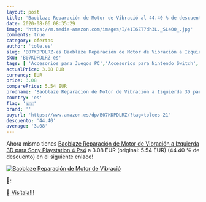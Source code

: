 ```yaml
---
layout: post
title: 'Baoblaze Reparación de Motor de Vibració al 44.40 % de descuento'
date: 2020-08-06 08:35:29
image: 'https://m.media-amazon.com/images/I/41I6ZT7dh3L._SL400_.jpg'
comments: true
category: ofertas
author: 'tole.es'
slug: 'B07KDPDLRZ-es Baoblaze Reparación de Motor de Vibración a Izquierda 3D...'
sku: 'B07KDPDLRZ-es'
tags: [ 'Accesorios para Juegos PC','Accesorios para Nintendo Switch','Accesorios para PlayStation 4','Almacenamiento de datos','Almacenamiento de datos externo','Discos duros externos','Electrónica','Hardware y juegos para Nintendo Switch','Hardware y juegos para PlayStation 4','Informática','Juegos y Accesorios para PC','Memoria para Nintendo Switch','Tarjetas de memoria','Tarjetas microSD','Videojuegos','Volantes para PC','playstation','ps4', ]
actualPrice: 3.08 EUR
currency: EUR
price: 3.08
comparePrice: 5.54 EUR
prodname: 'Baoblaze Reparación de Motor de Vibración a Izquierda 3D para Sony Playstation 4 Ps4'
country: 'es'
flag: '🇪🇸'
brand: ''
buyurl: 'https://www.amazon.es/dp/B07KDPDLRZ/?tag=tolees-21'
descuento: '44.40'
average: '3.08'
---
```


Ahora mismo tienes [Baoblaze Reparación de Motor de Vibración a Izquierda 3D para Sony Playstation 4 Ps4](https://www.amazon.es/dp/B07KDPDLRZ/?tag=tolees-21) a 3.08 EUR (original: 5.54 EUR) (44.40 %  de descuento) en el siguiente enlace!

[![Baoblaze Reparación de Motor de Vibració](https://m.media-amazon.com/images/I/41I6ZT7dh3L._SL400_.jpg)](https://www.amazon.es/dp/B07KDPDLRZ/?tag=tolees-21)

🔎:


[🛒 Visítala!!!](https://www.amazon.es/dp/B07KDPDLRZ/?tag=tolees-21)
